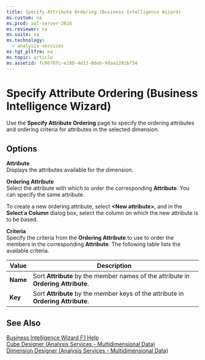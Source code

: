 ```yaml
---
title: Specify Attribute Ordering (Business Intelligence Wizard)
ms.custom: na
ms.prod: sql-server-2016
ms.reviewer: na
ms.suite: na
ms.technology: 
  - analysis-services
ms.tgt_pltfrm: na
ms.topic: article
ms.assetid: fc0678fc-e188-4d13-8deb-9daa1281b734
---
```

# Specify Attribute Ordering (Business Intelligence Wizard)
  Use the **Specify Attribute Ordering** page to specify the ordering attributes and ordering criteria for attributes in the selected dimension.  
  
## Options  
 **Attribute**  
 Displays the attributes available for the dimension.  
  
 **Ordering Attribute**  
 Select the attribute with which to order the corresponding **Attribute**. You can specify the same attribute.  
  
 To create a new ordering attribute, select **\<New attribute\>**, and in the **Select a Column** dialog box, select the column on which the new attribute is to be based.  
  
 **Criteria**  
 Specify the criteria from the **Ordering Attribute** to use to order the members in the corresponding **Attribute**. The following table lists the available criteria.  
  
|Value|Description|  
|-----------|-----------------|  
|**Name**|Sort **Attribute** by the member names of the attribute in **Ordering Attribute**.|  
|**Key**|Sort **Attribute** by the member keys of the attribute in **Ordering Attribute**.|  
  
## See Also  
 [Business Intelligence Wizard F1 Help](../../Topics\TopicNameNotContainA/Business-Intelligence-Wizard-F1-Help.md)   
 [Cube Designer &#40;Analysis Services - Multidimensional Data&#41;](../Topic/Cube%20Designer%20\(Analysis%20Services%20-%20Multidimensional%20Data\).md)   
 [Dimension Designer &#40;Analysis Services - Multidimensional Data&#41;](../Topic/Dimension%20Designer%20\(Analysis%20Services%20-%20Multidimensional%20Data\).md)  
  
  